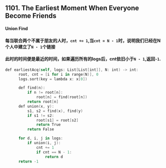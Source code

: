 ## 1101. The Earliest Moment When Everyone Become Friends

#### Union Find
#### 每当联合两个不属于朋友的人时，```cnt += 1```,当```cnt = N - 1```时，说明我们已经在N个人中建立了```N - 1```个链接
#### 此时的时间便是最近的时间，如果遍历所有的logs后，cnt依旧小于```N - 1```,返回```-1```.


```swift
def earliestAcq(self, logs: List[List[int]], N: int) -> int:
      root, cnt = [i for i in range(N)], 0
      logs.sort(key = lambda x: x[0])

      def find(n):
          if n != root[n]:
              root[n] = find(root[n])
          return root[n]
      def union(x, y):
          s1, s2 = find(x), find(y)
          if s1 != s2:
              root[s1] = root[s2]
              return True
          return False

      for d, i, j in logs:
          if union(i, j):
              cnt += 1
              if cnt == N - 1:
                  return d
      return -1
```

